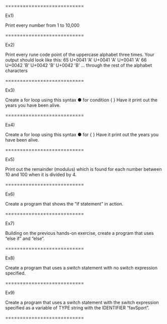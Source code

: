 ===========================

Ex1)

Print every number from 1 to 10,000

===========================

Ex2)

Print every rune code point of the uppercase alphabet three times. Your output should look like this:
65
	U+0041 'A'
	U+0041 'A'
U+0041 'A'
66
	U+0042 'B'
	U+0042 'B'
	U+0042 'B' 
 … through the rest of the alphabet characters


===========================

Ex3)

Create a for loop using this syntax
●	for condition { }
Have it print out the years you have been alive.


===========================

Ex4)

Create a for loop using this syntax
●	for { }
Have it print out the years you have been alive.


===========================

Ex5)

Print out the remainder (modulus) which is found for each number between 10 and 100 when it is divided by 4.


===========================

Ex6)

Create a program that shows the “if statement” in action.

===========================

Ex7)

Building on the previous hands-on exercise, create a program that uses “else if” and “else”.

===========================

Ex8)

Create a program that uses a switch statement with no switch expression specified.

===========================

Ex9)

Create a program that uses a switch statement with the switch expression specified as a variable of TYPE string with the IDENTIFIER “favSport”.

===========================
